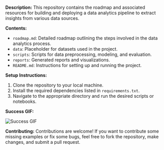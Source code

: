 **Description:**
This repository contains the roadmap and associated resources for building and deploying a data analytics pipeline to extract insights from various data sources.

**Contents:**
- `roadmap.md`: Detailed roadmap outlining the steps involved in the data analytics process.
- `data`: Placeholder for datasets used in the project.
- `scripts`: Scripts for data preprocessing, modeling, and evaluation.
- `reports`: Generated reports and visualizations.
- `README.md`: Instructions for setting up and running the project.

**Setup Instructions:**
1. Clone the repository to your local machine.
2. Install the required dependencies listed in `requirements.txt`.
3. Navigate to the appropriate directory and run the desired scripts or notebooks.

**Success GIF:**

![Success GIF]([https://media.tenor.co/images/3284dc9720eea9ddbed3646e65bb8c25/raw](https://giphy.com/gifs/RiseatSeven-completed-riseatseven-it-HLoJUnVVvyJkcGgxsv))


**Contributing:**
Contributions are welcome! If you want to contribute some missing examples or fix some bugs, feel free to fork the repository, make changes, and submit a pull request.
